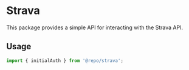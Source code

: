 # Strava

This package provides a simple API for interacting with the Strava API.

## Usage

```typescript
import { initialAuth } from '@repo/strava';
```
